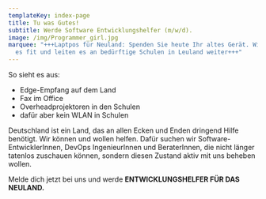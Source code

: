 ```yaml
---
templateKey: index-page
title: Tu was Gutes!
subtitle: Werde Software Entwicklungshelfer (m/w/d).
image: /img/Programmer_girl.jpg
marquee: "+++Laptpos für Neuland: Spenden Sie heute Ihr altes Gerät. Wir machen
  es fit und leiten es an bedürftige Schulen in Leuland weiter+++"
---
```

So sieht es aus:

* Edge-Empfang auf dem Land
* Fax im Office
* Overheadprojektoren in den Schulen 
* dafür aber kein WLAN in Schulen

Deutschland ist ein Land, das an allen Ecken und Enden dringend Hilfe benötigt. Wir können und wollen helfen. Dafür suchen wir Software-EntwicklerInnen, DevOps IngenieurInnen und BeraterInnen, die nicht länger tatenlos zuschauen können, sondern diesen Zustand aktiv mit uns beheben wollen.

Melde dich jetzt bei uns und werde **ENTWICKLUNGSHELFER FÜR DAS NEULAND.**